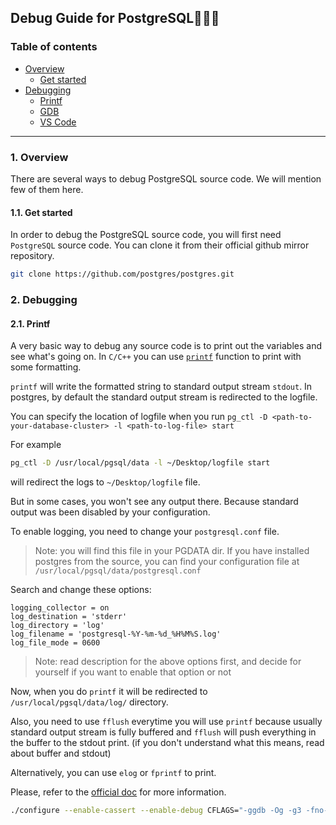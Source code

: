 ## Debug Guide for PostgreSQL👨🏻‍💻

### Table of contents

- [Overview](#overview)
  * [Get started](#get-started)
- [Debugging](#debugging)
  * [Printf](#printf-debug)
  * [GDB](#gdb-debug)
  * [VS Code](#vscode-debug)
---

<a id="overview" />

### 1. Overview

There are several ways to debug PostgreSQL source code. We will mention few of them here. 

<a id="get-started" />

#### 1.1. Get started

In order to debug the PostgreSQL source code, you will first need `PostgreSQL` source code. You can clone it from their official github mirror repository.

```bash
git clone https://github.com/postgres/postgres.git
```

<a id="debugging" />

### 2. Debugging

<a id="printf-debug" />

#### 2.1. Printf

A very basic way to debug any source code is to print out the variables and see what's going on. In `C/C++` you can use [`printf`](https://www.cplusplus.com/reference/cstdio/printf/) function to print with some formatting.

`printf` will write the formatted string to standard output stream `stdout`. In postgres, by default the standard output stream is redirected to the logfile.

You can specify the location of logfile when you run `pg_ctl -D <path-to-your-database-cluster> -l <path-to-log-file> start`

For example
```bash
pg_ctl -D /usr/local/pgsql/data -l ~/Desktop/logfile start
```

will redirect the logs to `~/Desktop/logfile` file.

But in some cases, you won't see any output there. Because standard output was been disabled by your configuration. 

To enable logging, you need to change your `postgresql.conf` file.

> Note: you will find this file in your PGDATA dir. If you have installed postgres from the source, you can find your configuration file at `/usr/local/pgsql/data/postgresql.conf`

Search and change these options:
```
logging_collector = on
log_destination = 'stderr'
log_directory = 'log'
log_filename = 'postgresql-%Y-%m-%d_%H%M%S.log'
log_file_mode = 0600
```

> Note: read description for the above options first, and decide for yourself if you want to enable that option or not

Now, when you do `printf` it will be redirected to `/usr/local/pgsql/data/log/` directory.

Also, you need to use `fflush` everytime you will use `printf` because usually standard output stream is fully buffered and `fflush` will push everything in the buffer to the stdout print. (if you don't understand what this means, read about buffer and stdout)

Alternatively, you can use `elog` or `fprintf` to print. 

Please, refer to the [official doc](https://wiki.postgresql.org/wiki/Developer_FAQ#Run-time) for more information.


```bash
./configure --enable-cassert --enable-debug CFLAGS="-ggdb -Og -g3 -fno-omit-frame-pointer"
```